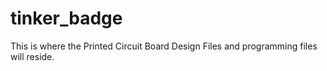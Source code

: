 # tinker_badge

This is where the Printed Circuit Board Design Files and programming files will reside.

